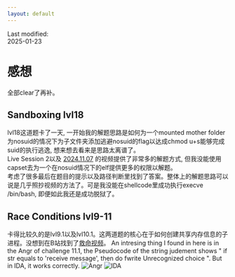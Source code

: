```yaml
---
layout: default
---
```

Last modified:  
2025-01-23  

# 感想  

全部clear了再补。

## Sandboxing lvl18

lvl18这道题卡了一天, 一开始我的解题思路是如何为一个mounted mother folder为nosuid的情况下为子文件夹添加逃避nosuid的flag以达成chmod u+s能够完成suid的执行逃逸, 想来想去看来是思路太离谱了。  
Live Session 2以及 [2024.11.07](https://www.youtube.com/watch?v=Qp6cdnkZXWQ&ab_channel=pwn.college) 的视频提供了非常多的解题方式, 但我没能使用capset去为一个在nosuid情况下的elf提供更多的权限以解题。  
考虑了很多最后在题目的提示以及路径判断里找到了答案。整体上的解题思路可以说是几乎照抄视频的方法了。可是我没能在shellcode里成功执行execve /bin/bash, 即便如此我还是成功脱狱了。  

## Race Conditions lvl9-11

卡得比较久的是lvl9.1以及lvl10.1。这两道题的核心在于如何创建共享内存信息的子进程。没想到在B站找到了[救命视频](https://www.bilibili.com/video/BV1dc411i7Cs)。
An intresing thing I found in here is in the Angr of challenge 11.1, the Pseudocode of the string judement shows " if str equals to 'receive message', then do fwrite Unrecognized choice ".
But in IDA, it works correctly.
![Angr](https://littlesurii.github.io/imgs/pwn/pwn11.1_Angr.png)
![IDA](https://littlesurii.github.io/imgs/pwn/pwn11.1_IDA.png)